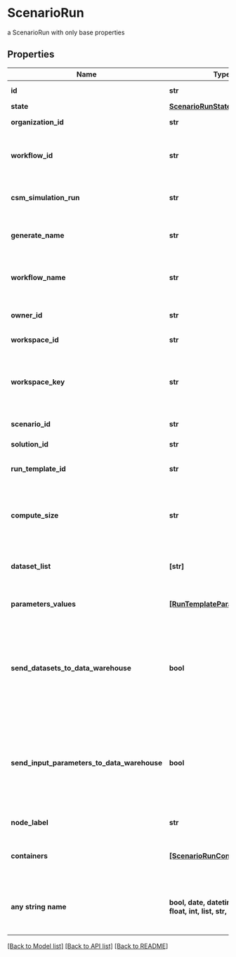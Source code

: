 # ScenarioRun

a ScenarioRun with only base properties

## Properties
Name | Type | Description | Notes
------------ | ------------- | ------------- | -------------
**id** | **str** | the ScenarioRun | [optional] [readonly] 
**state** | [**ScenarioRunState**](ScenarioRunState.md) |  | [optional] 
**organization_id** | **str** | the Organization id | [optional] 
**workflow_id** | **str** | the Cosmo Tech compute cluster Argo Workflow Id to search | [optional] 
**csm_simulation_run** | **str** | the Cosmo Tech Simulation Run Id | [optional] [readonly] 
**generate_name** | **str** | the base name for workflow name generation | [optional] 
**workflow_name** | **str** | the Cosmo Tech compute cluster Argo Workflow Name | [optional] 
**owner_id** | **str** | the user id which own this scenariorun | [optional] [readonly] 
**workspace_id** | **str** | the Workspace Id | [optional] [readonly] 
**workspace_key** | **str** | technical key for resource name convention and version grouping. Must be unique | [optional] [readonly] 
**scenario_id** | **str** | the Scenario Id | [optional] [readonly] 
**solution_id** | **str** | the Solution Id | [optional] [readonly] 
**run_template_id** | **str** | the Solution Run Template id | [optional] [readonly] 
**compute_size** | **str** | the compute size needed for this Analysis. Standard sizes are basic and highcpu. Default is basic | [optional] [readonly] 
**dataset_list** | **[str]** | the list of Dataset Id associated to this Analysis | [optional] [readonly] 
**parameters_values** | [**[RunTemplateParameterValue]**](RunTemplateParameterValue.md) | the list of Run Template parameters values | [optional] [readonly] 
**send_datasets_to_data_warehouse** | **bool** | whether or not the Datasets values are send to the DataWarehouse prior to Simulation Run. If not set follow the Workspace setting | [optional] [readonly] 
**send_input_parameters_to_data_warehouse** | **bool** | whether or not the input parameters values are send to the DataWarehouse prior to Simulation Run. If not set follow the Workspace setting | [optional] [readonly] 
**node_label** | **str** | the node label request | [optional] [readonly] 
**containers** | [**[ScenarioRunContainer]**](ScenarioRunContainer.md) | the containers list. This information is not returned by the API. | [optional] 
**any string name** | **bool, date, datetime, dict, float, int, list, str, none_type** | any string name can be used but the value must be the correct type | [optional]

[[Back to Model list]](../README.md#documentation-for-models) [[Back to API list]](../README.md#documentation-for-api-endpoints) [[Back to README]](../README.md)


